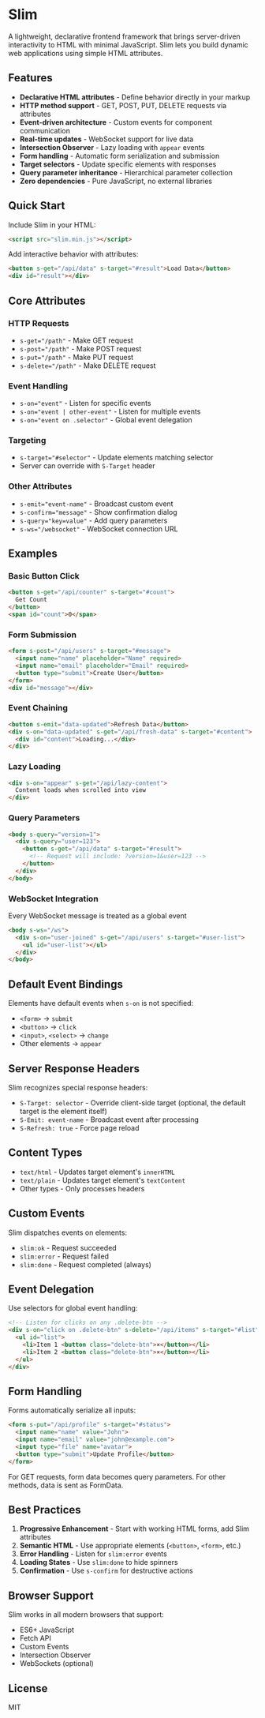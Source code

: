 # Slim

A lightweight, declarative frontend framework that brings server-driven interactivity to HTML with minimal JavaScript. Slim lets you build dynamic web applications using simple HTML attributes.

## Features

- **Declarative HTML attributes** - Define behavior directly in your markup
- **HTTP method support** - GET, POST, PUT, DELETE requests via attributes
- **Event-driven architecture** - Custom events for component communication
- **Real-time updates** - WebSocket support for live data
- **Intersection Observer** - Lazy loading with `appear` events
- **Form handling** - Automatic form serialization and submission
- **Target selectors** - Update specific elements with responses
- **Query parameter inheritance** - Hierarchical parameter collection
- **Zero dependencies** - Pure JavaScript, no external libraries

## Quick Start

Include Slim in your HTML:

```html
<script src="slim.min.js"></script>
```

Add interactive behavior with attributes:

```html
<button s-get="/api/data" s-target="#result">Load Data</button>
<div id="result"></div>
```

## Core Attributes

### HTTP Requests

- `s-get="/path"` - Make GET request
- `s-post="/path"` - Make POST request  
- `s-put="/path"` - Make PUT request
- `s-delete="/path"` - Make DELETE request

### Event Handling

- `s-on="event"` - Listen for specific events
- `s-on="event | other-event"` - Listen for multiple events
- `s-on="event on .selector"` - Global event delegation

### Targeting

- `s-target="#selector"` - Update elements matching selector
- Server can override with `S-Target` header

### Other Attributes

- `s-emit="event-name"` - Broadcast custom event
- `s-confirm="message"` - Show confirmation dialog
- `s-query="key=value"` - Add query parameters
- `s-ws="/websocket"` - WebSocket connection URL

## Examples

### Basic Button Click

```html
<button s-get="/api/counter" s-target="#count">
  Get Count
</button>
<span id="count">0</span>
```

### Form Submission

```html
<form s-post="/api/users" s-target="#message">
  <input name="name" placeholder="Name" required>
  <input name="email" placeholder="Email" required>
  <button type="submit">Create User</button>
</form>
<div id="message"></div>
```

### Event Chaining

```html
<button s-emit="data-updated">Refresh Data</button>
<div s-on="data-updated" s-get="/api/fresh-data" s-target="#content">
  <div id="content">Loading...</div>
</div>
```

### Lazy Loading

```html
<div s-on="appear" s-get="/api/lazy-content">
  Content loads when scrolled into view
</div>
```

### Query Parameters

```html
<body s-query="version=1">
  <div s-query="user=123">
    <button s-get="/api/data" s-target="#result">
      <!-- Request will include: ?version=1&user=123 -->
    </button>
  </div>
</body>
```

### WebSocket Integration

Every WebSocket message is treated as a global event

```html
<body s-ws="/ws">
  <div s-on="user-joined" s-get="/api/users" s-target="#user-list">
    <ul id="user-list"></ul>
  </div>
</body>
```


## Default Event Bindings

Elements have default events when `s-on` is not specified:

- `<form>` → `submit`
- `<button>` → `click` 
- `<input>`, `<select>` → `change`
- Other elements → `appear`

## Server Response Headers

Slim recognizes special response headers:

- `S-Target: selector` - Override client-side target (optional, the default target is the element itself)
- `S-Emit: event-name` - Broadcast event after processing
- `S-Refresh: true` - Force page reload

## Content Types

- `text/html` - Updates target element's `innerHTML`
- `text/plain` - Updates target element's `textContent`
- Other types - Only processes headers

## Custom Events

Slim dispatches events on elements:

- `slim:ok` - Request succeeded
- `slim:error` - Request failed  
- `slim:done` - Request completed (always)

## Event Delegation

Use selectors for global event handling:

```html
<!-- Listen for clicks on any .delete-btn -->
<div s-on="click on .delete-btn" s-delete="/api/items" s-target="#list">
  <ul id="list">
    <li>Item 1 <button class="delete-btn">×</button></li>
    <li>Item 2 <button class="delete-btn">×</button></li>
  </ul>
</div>
```

## Form Handling

Forms automatically serialize all inputs:

```html
<form s-put="/api/profile" s-target="#status">
  <input name="name" value="John">
  <input name="email" value="john@example.com">
  <input type="file" name="avatar">
  <button type="submit">Update Profile</button>
</form>
```

For GET requests, form data becomes query parameters. For other methods, data is sent as FormData.

## Best Practices

1. **Progressive Enhancement** - Start with working HTML forms, add Slim attributes
2. **Semantic HTML** - Use appropriate elements (`<button>`, `<form>`, etc.)
3. **Error Handling** - Listen for `slim:error` events
4. **Loading States** - Use `slim:done` to hide spinners
5. **Confirmation** - Use `s-confirm` for destructive actions

## Browser Support

Slim works in all modern browsers that support:
- ES6+ JavaScript
- Fetch API
- Custom Events
- Intersection Observer
- WebSockets (optional)

## License

MIT
